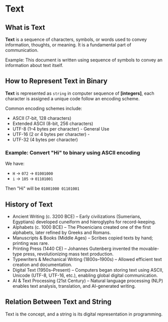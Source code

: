 # Text

## What is Text

**Text** is a sequence of characters, symbols, or words used to convey information, thoughts, or meaning. It is a fundamental part of communication.

Example: This document is written using sequence of symbols to convey an information about text itself.

## How to Represent Text in Binary

**Text** is represented as `string` in computer sequence of **[integers]**, each character is assigned a unique code follow an encoding scheme.

Common encoding schemes include:
- ASCII (7-bit, 128 characters)
- Extended ASCII (8-bit, 256 characters)
- UTF-8 (1–4 bytes per character) - General Use
- UTF-16 (2 or 4 bytes per character) - 
- UTF-32 (4 bytes per character)

### Example: Convert "Hi" to binary using ASCII encoding

We have:

- `H` → `072` → `01001000`
- `i` → `105` → `01101001`

Then "Hi" will be `01001000 01101001`

## History of Text

- Ancient Writing (c. 3200 BCE) – Early civilizations (Sumerians, Egyptians) developed cuneiform and hieroglyphs for record-keeping.
- Alphabets (c. 1000 BCE) – The Phoenicians created one of the first alphabets, later refined by Greeks and Romans.
- Manuscripts & Books (Middle Ages) – Scribes copied texts by hand; printing was rare.
- Printing Press (1440 CE) – Johannes Gutenberg invented the movable-type press, revolutionizing mass text production.
- Typewriters & Mechanical Writing (1800s–1900s) – Allowed efficient text creation and documentation.
- Digital Text (1950s–Present) – Computers began storing text using ASCII, Unicode (UTF-8, UTF-16, etc.), enabling global digital communication.
- AI & Text Processing (21st Century) – Natural language processing (NLP) enables text analysis, translation, and AI-generated writing.
  
## Relation Between Text and String
Text is the concept, and a string is its digital representation in programming.
